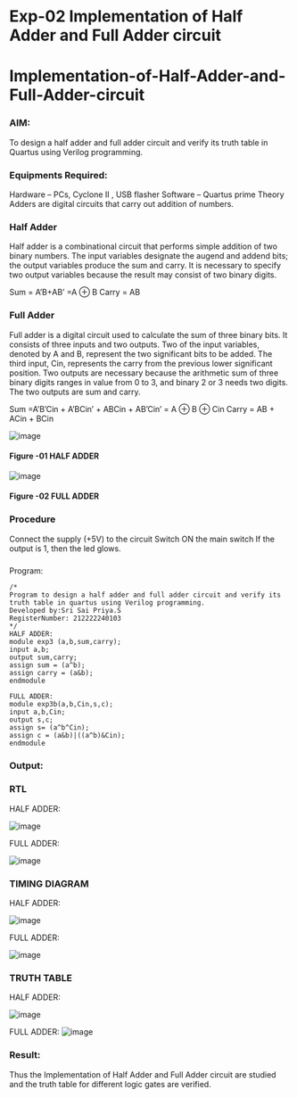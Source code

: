 # Exp-02 Implementation of Half Adder and Full Adder circuit

# Implementation-of-Half-Adder-and-Full-Adder-circuit
### AIM:
To design a half adder and full adder circuit and verify its truth table in Quartus using Verilog programming.

### Equipments Required:
Hardware – PCs, Cyclone II , USB flasher
Software – Quartus prime
Theory
Adders are digital circuits that carry out addition of numbers.

### Half Adder
Half adder is a combinational circuit that performs simple addition of two binary numbers. The input variables designate the augend and addend bits; the output variables produce the sum and carry. It is necessary to specify two output variables because the result may consist of two binary digits.

Sum = A’B+AB’ =A ⊕ B Carry = AB

### Full Adder
Full adder is a digital circuit used to calculate the sum of three binary bits. It consists of three inputs and two outputs. Two of the input variables, denoted by A and B, represent the two significant bits to be added. The third input, Cin, represents the carry from the previous lower significant position. Two outputs are necessary because the arithmetic sum of three binary digits ranges in value from 0 to 3, and binary 2 or 3 needs two digits. The two outputs are sum and carry.

Sum =A’B’Cin + A’BCin’ + ABCin + AB’Cin’ = A ⊕ B ⊕ Cin Carry = AB + ACin + BCin

 ![image](https://user-images.githubusercontent.com/36288975/163552156-a13e5a56-c638-4110-97d9-8896907c8d25.png)

#### Figure -01 HALF ADDER 


![image](https://user-images.githubusercontent.com/36288975/163552057-b3547877-6d07-45b4-b7e0-bcfebfad9e1d.png)

#### Figure -02 FULL ADDER 

### Procedure

Connect the supply (+5V) to the circuit
Switch ON the main switch
If the output is 1, then the led glows.
### 
Program:
```
/*
Program to design a half adder and full adder circuit and verify its truth table in quartus using Verilog programming.
Developed by:Sri Sai Priya.S 
RegisterNumber: 212222240103 
*/
HALF ADDER:
module exp3 (a,b,sum,carry);
input a,b;
output sum,carry;
assign sum = (a^b);
assign carry = (a&b);
endmodule

FULL ADDER:
module exp3b(a,b,Cin,s,c);
input a,b,Cin;
output s,c;
assign s= (a^b^Cin);
assign c = (a&b)|((a^b)&Cin);
endmodule
```

### Output:
### RTL
HALF ADDER:

![image](https://github.com/SriSaiPriyaSenthilvel/Exp-02-Implementation-of-Half-Adder-and-Full-Adder-circuit/assets/119475702/285c870a-a369-4f6e-9e51-ef0d1692de9b)

FULL ADDER:

![image](https://github.com/SriSaiPriyaSenthilvel/Exp-02-Implementation-of-Half-Adder-and-Full-Adder-circuit/assets/119475702/b889054b-1959-4375-901f-ec8a39bd6e81)

### TIMING DIAGRAM
HALF ADDER:

![image](https://github.com/SriSaiPriyaSenthilvel/Exp-02-Implementation-of-Half-Adder-and-Full-Adder-circuit/assets/119475702/c0395a4d-378d-4662-b6fd-873521fe0141)

FULL ADDER:

![image](https://github.com/SriSaiPriyaSenthilvel/Exp-02-Implementation-of-Half-Adder-and-Full-Adder-circuit/assets/119475702/1c405e50-6373-4b4b-a9af-eb0aa3c9ded8)

### TRUTH TABLE 
HALF ADDER:

![image](https://github.com/SriSaiPriyaSenthilvel/Exp-02-Implementation-of-Half-Adder-and-Full-Adder-circuit/assets/119475702/371a8bbd-c0ec-41d2-b886-1bfc39c55ea4)

FULL ADDER:
![image](https://github.com/SriSaiPriyaSenthilvel/Exp-02-Implementation-of-Half-Adder-and-Full-Adder-circuit/assets/119475702/d668f73e-c15d-4016-9942-848832d3b74d)

### Result:
Thus the Implementation of Half Adder and Full Adder circuit are studied and the truth table for different logic gates are verified.
